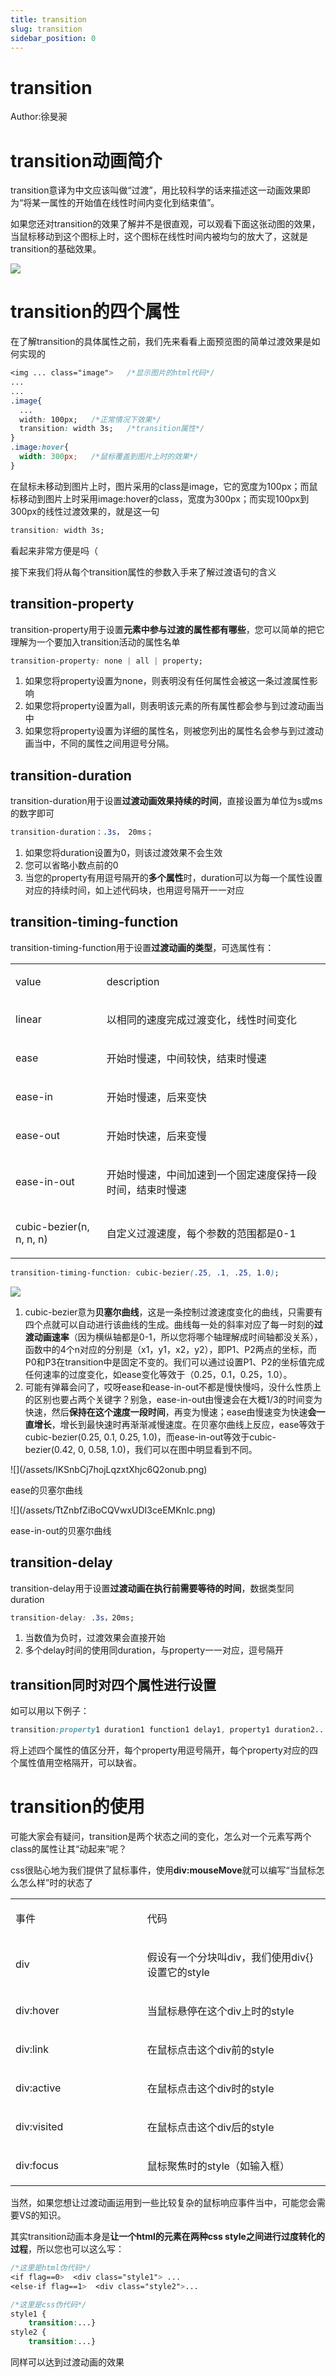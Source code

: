 ```yaml
---
title: transition
slug: transition
sidebar_position: 0
---
```



# transition

Author:徐旻昶

# transition动画简介

transition意译为中文应该叫做“过渡”，用比较科学的话来描述这一动画效果即为“将某一属性的开始值在线性时间内变化到结束值”。

如果您还对transition的效果了解并不是很直观，可以观看下面这张动图的效果，当鼠标移动到这个图标上时，这个图标在线性时间内被均匀的放大了，这就是transition的基础效果。

![](/assets/MvnxbSJayoG2bfxo4NDcDAyXnte.gif)

# transition的四个属性

在了解transition的具体属性之前，我们先来看看上面预览图的简单过渡效果是如何实现的

```css
<img ... class="image">   /*显示图片的html代码*/
...
...
.image{
  ...
  width: 100px;   /*正常情况下效果*/
  transition: width 3s;   /*transition属性*/
}
.image:hover{
  width: 300px;   /*鼠标覆盖到图片上时的效果*/
}
```

在鼠标未移动到图片上时，图片采用的class是image，它的宽度为100px；而鼠标移动到图片上时采用image:hover的class，宽度为300px；而实现100px到300px的线性过渡效果的，就是这一句

```css
transition: width 3s;
```

看起来非常方便是吗（

接下来我们将从每个transition属性的参数入手来了解过渡语句的含义

## transition-property

transition-property用于设置<b>元素中参与过渡的属性都有哪些</b>，您可以简单的把它理解为一个要加入transition活动的属性名单

```css
transition-property: none | all | property;
```

1. 如果您将property设置为none，则表明没有任何属性会被这一条过渡属性影响
2. 如果您将property设置为all，则表明该元素的所有属性都会参与到过渡动画当中
3. 如果您将property设置为详细的属性名，则被您列出的属性名会参与到过渡动画当中，不同的属性之间用逗号分隔。

## transition-duration

transition-duration用于设置<b>过渡动画效果持续的时间</b>，直接设置为单位为s或ms的数字即可

```css
transition-duration：.3s， 20ms；
```

1. 如果您将duration设置为0，则该过渡效果不会生效
2. 您可以省略小数点前的0
3. 当您的property有用逗号隔开的<b>多个属性</b>时，duration可以为每一个属性设置对应的持续时间，如上述代码块，也用逗号隔开一一对应

## transition-timing-function

transition-timing-function用于设置<b>过渡动画的类型</b>，可选属性有：

<table>
<colgroup>
<col width="185"/>
<col width="520"/>
</colgroup>
<tbody>
<tr><td><p>value</p></td><td><p>description</p></td></tr>
<tr><td><p>linear</p></td><td><p>以相同的速度完成过渡变化，线性时间变化</p></td></tr>
<tr><td><p>ease</p></td><td><p>开始时慢速，中间较快，结束时慢速</p></td></tr>
<tr><td><p>ease-in</p></td><td><p>开始时慢速，后来变快</p></td></tr>
<tr><td><p>ease-out</p></td><td><p>开始时快速，后来变慢</p></td></tr>
<tr><td><p>ease-in-out</p></td><td><p>开始时慢速，中间加速到一个固定速度保持一段时间，结束时慢速</p></td></tr>
<tr><td><p>cubic-bezier(n, n, n, n)</p></td><td><p>自定义过渡速度，每个参数的范围都是0-1</p></td></tr>
</tbody>
</table>

```css
transition-timing-function: cubic-bezier(.25, .1, .25, 1.0);
```

![](/assets/GveIbBhZ6o8wc1xEPVUcC1wHnmu.png)

1. cubic-bezier意为<b>贝塞尔曲线</b>，这是一条控制过渡速度变化的曲线，只需要有四个点就可以自动进行该曲线的生成。曲线每一处的斜率对应了每一时刻的<b>过渡动画速率</b>（因为横纵轴都是0-1，所以您将哪个轴理解成时间轴都没关系），函数中的4个n对应的分别是（x1，y1，x2，y2），即P1、P2两点的坐标，而P0和P3在transition中是固定不变的。我们可以通过设置P1、P2的坐标值完成任何速率的过度变化，如ease变化等效于（0.25，0.1，0.25，1.0）。
2. 可能有弹幕会问了，哎呀ease和ease-in-out不都是慢快慢吗，没什么性质上的区别也要占两个关键字？别急，ease-in-out由慢速会在大概1/3的时间变为快速，然后<b>保持在这个速度一段时间</b>，再变为慢速；ease由慢速变为快速<b>会一直增长</b>，增长到最快速时再渐渐减慢速度。在贝塞尔曲线上反应，ease等效于cubic-bezier(0.25, 0.1, 0.25, 1.0)，而ease-in-out等效于cubic-bezier(0.42, 0, 0.58, 1.0)，我们可以在图中明显看到不同。

<div class="flex gap-3 columns-2" column-size="2">
<div class="w-[50%]" width-ratio="50">
![](/assets/IKSnbCj7hojLqzxtXhjc6Q2onub.png)

<p>ease的贝塞尔曲线</p>
</div>
<div class="w-[50%]" width-ratio="50">
![](/assets/TtZnbfZiBoCQVwxUDI3ceEMKnIc.png)

<p>ease-in-out的贝塞尔曲线</p>
</div>
</div>

## transition-delay

transition-delay用于设置<b>过渡动画在执行前需要等待的时间</b>，数据类型同duration

```css
transition-delay: .3s，20ms;
```

1. 当数值为负时，过渡效果会直接开始
2. 多个delay时间的使用同duration，与property一一对应，逗号隔开

## transition同时对四个属性进行设置

如可以用以下例子：

```css
transition:property1 duration1 function1 delay1, property1 duration2...
```

将上述四个属性的值区分开，每个property用逗号隔开，每个property对应的四个属性值用空格隔开，可以缺省。

# transition的使用

可能大家会有疑问，transition是两个状态之间的变化，怎么对一个元素写两个class的属性让其“动起来”呢？

css很贴心地为我们提供了鼠标事件，使用<b>div:mouseMove</b>就可以编写“当鼠标怎么怎么样”时的状态了

<table>
<colgroup>
<col width="316"/>
<col width="506"/>
</colgroup>
<tbody>
<tr><td><p>事件</p></td><td><p>代码</p></td></tr>
<tr><td><p>div</p></td><td><p>假设有一个分块叫div，我们使用div{}设置它的style</p></td></tr>
<tr><td><p>div:hover</p></td><td><p>当鼠标悬停在这个div上时的style</p></td></tr>
<tr><td><p>div:link</p></td><td><p>在鼠标点击这个div前的style</p></td></tr>
<tr><td><p>div:active</p></td><td><p>在鼠标点击这个div时的style</p></td></tr>
<tr><td><p>div:visited</p></td><td><p>在鼠标点击这个div后的style</p></td></tr>
<tr><td><p>div:focus</p></td><td><p>鼠标聚焦时的style（如输入框）</p></td></tr>
</tbody>
</table>

当然，如果您想让过渡动画运用到一些比较复杂的鼠标响应事件当中，可能您会需要VS的知识。

其实transition动画本身是<b>让一个html的元素在两种css style之间进行过度转化的过程</b>，所以您也可以这么写：

```css
/*这里是html伪代码*/
<if flag==0>  <div class="style1"> ...
<else-if flag==1>  <div class="style2">...

/*这里是css伪代码*/
style1 {
    transition:...}
style2 {
    transition:...}
```

同样可以达到过渡动画的效果

